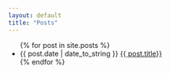 ```yaml
---
layout: default
title: "Posts"
---
```

<ul>
{% for post in site.posts %}
  <li>{{ post.date | date_to_string }} <a href="{{ post.url }}">{{ post.title}}</a></li>
{% endfor %}
</ul>
